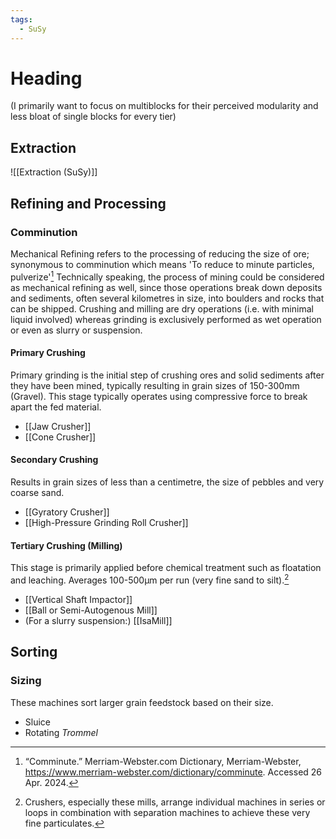 ```yaml
---
tags:
  - SuSy
---
```

# Heading
(I primarily want to focus on multiblocks for their perceived modularity and less bloat of single blocks for every tier)
## Extraction
![[Extraction (SuSy)]]

## Refining and Processing
### Comminution
Mechanical Refining refers to the processing of reducing the size of ore; synonymous to comminution which means 'To reduce to minute particles, pulverize'[^dictionary]
Technically speaking, the process of mining could be considered as mechanical refining as well, since those operations break down deposits and sediments, often several kilometres in size, into boulders and rocks that can be shipped. 
Crushing and milling are dry operations (i.e. with minimal liquid involved) whereas grinding is exclusively performed as wet operation or even as slurry or suspension. 
#### Primary Crushing
Primary grinding is the initial step of crushing ores and solid sediments after they have been mined, typically resulting in grain sizes of 150-300mm (Gravel).
This stage typically operates using compressive force to break apart the fed material. 
- [[Jaw Crusher]]
- [[Cone Crusher]]
#### Secondary Crushing
Results in grain sizes of less than a centimetre, the size of pebbles and very coarse sand.
- [[Gyratory Crusher]]
- [[High-Pressure Grinding Roll Crusher]]
#### Tertiary Crushing (Milling)
This stage is primarily applied before chemical treatment such as floatation and leaching. 
Averages 100-500µm per run (very fine sand to silt).[^circuits]
- [[Vertical Shaft Impactor]]
- [[Ball or Semi-Autogenous Mill]]
- (For a slurry suspension:) [[IsaMill]]
## Sorting
### Sizing
These machines sort larger grain feedstock based on their size.
- Sluice
- Rotating *Trommel* 

[^dictionary]: “Comminute.” Merriam-Webster.com Dictionary, Merriam-Webster, https://www.merriam-webster.com/dictionary/comminute. Accessed 26 Apr. 2024.
[^circuits]: Crushers, especially these mills, arrange individual machines in series or loops in combination with separation machines to achieve these very fine particulates. 